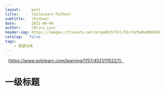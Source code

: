 ```yaml
---
layout:     post
title:      (SoloLearn-Python)
subtitle:   (Python)
date:       2021-06-04
author:     (Bruce_Lyu)
header-img: https://images.ctfassets.net/mrop88jh71hl/55rrbZfwMaURHZKAUc5oOW/9e5fe805eb03135b82e962e92169ce6d/python-programming-language.png
catalog:   false
tags:
    - 寄望归来
---
```

（https://www.sololearn.com/learning/1157/4521/11522/1）
# 一级标题
